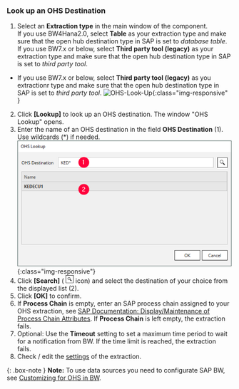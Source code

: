### Look up an OHS Destination

1. Select an **Extraction type** in the main window of the component.<br>
If you use BW4Hana2.0, select **Table** as your extraction type and make sure that the open hub destination type in SAP is set to *database table*.<br>
If you use BW7.x or below, select **Third party tool (legacy)** as your extraction type and make sure that the open hub destination type in SAP is set to *third party tool*.<br>
- If you use BW7.x or below, select **Third party tool (legacy)** as you extractionr type and make sure that the open hub destination type in SAP is set to *third party tool*.
![OHS-Look-Up](/img/content/xis/ohs-main-window-look-up.png){:class="img-responsive" }
2. Click **[Lookup]** to look up an OHS destination. The window "OHS Lookup" opens.
3. Enter the name of an OHS destination in the field **OHS Destination** (1). Use wildcards (*) if needed.<br>
![Look-Up-Infospoke-Destination](/img/content/Look-Up-Infospoke-Destination.png){:class="img-responsive"}
4. Click **[Search]** ( ![magnifying-glass](/img/content/icons/magnifying-glass.png) icon) and select the destination of your choice from the displayed list (2).
5. Click **[OK]** to confirm.
6. If **Process Chain** is empty, enter an SAP process chain assigned to your OHS extraction, see [SAP Documentation: Display/Maintenance of Process Chain Attributes](http://saphelp.ucc.ovgu.de/NW750/EN/4a/2cf30c6ed91c62e10000000a42189c/frameset.htm).
If **Process Chain** is left empty, the extraction fails.
7. Optional: Use the **Timeout** setting to set a maximum time period to wait for a notification from BW. If the time limit is reached, the extraction fails.
8. Check / edit the [settings](./settings) of the extraction.


{: .box-note }
**Note:** To use data sources you need to configurate SAP BW, see [Customizing for OHS in BW](../sap-customizing/preparation-for-ohs-in-bw).
